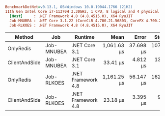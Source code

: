 ``` ini

BenchmarkDotNet=v0.13.1, OS=Windows 10.0.19044.1766 (21H2)
11th Gen Intel Core i7-11370H 3.30GHz, 1 CPU, 8 logical and 4 physical cores
  [Host]     : .NET Framework 4.8 (4.8.4515.0), X64 RyuJIT
  Job-MNUBEA : .NET Core 3.1.22 (CoreCLR 4.700.21.56803, CoreFX 4.700.21.57101), X64 RyuJIT
  Job-RLKOES : .NET Framework 4.8 (4.8.4515.0), X64 RyuJIT


```
|        Method |        Job |            Runtime |        Mean |     Error |     StdDev | Allocated |
|-------------- |----------- |------------------- |------------:|----------:|-----------:|----------:|
|     OnlyRedis | Job-MNUBEA |      .NET Core 3.1 | 1,061.63 μs | 37.698 μs | 107.553 μs |   6,072 B |
| ClientAndSide | Job-MNUBEA |      .NET Core 3.1 |    33.41 μs |  4.812 μs |  13.651 μs |   1,528 B |
|     OnlyRedis | Job-RLKOES | .NET Framework 4.8 | 1,161.25 μs | 56.147 μs | 162.893 μs |  98,352 B |
| ClientAndSide | Job-RLKOES | .NET Framework 4.8 |    23.18 μs |  3.395 μs |   9.956 μs |         - |
